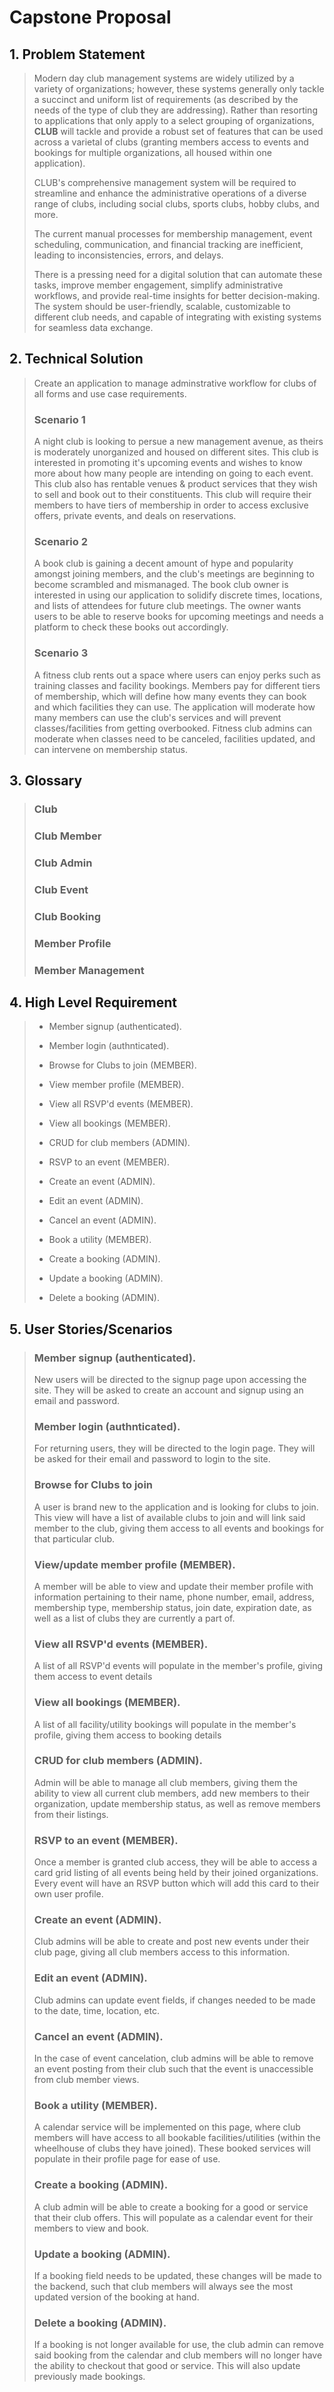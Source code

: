 # Capstone Proposal

## 1. Problem Statement

> Modern day club management systems are widely utilized by a variety of organizations; however, these systems generally only tackle a succinct and uniform list of requirements (as described by the needs of the type of club they are addressing). Rather than resorting to applications that only apply to a select grouping of organizations, **CLUB** will tackle and provide a robust set of features that can be used across a varietal of clubs (granting members access to events and bookings for multiple organizations, all housed within one application).
> 
> CLUB's comprehensive management system will be required to streamline and enhance the administrative operations of a diverse range of clubs, including social clubs, sports clubs, hobby clubs, and more.
>
> The current manual processes for membership management, event scheduling, communication, and financial tracking are inefficient, leading to inconsistencies, errors, and delays.
>
> There is a pressing need for a digital solution that can automate these tasks, improve member engagement, simplify administrative workflows, and provide real-time insights for better decision-making. The system should be user-friendly, scalable, customizable to different club needs, and capable of integrating with existing systems for seamless data exchange.

## 2. Technical Solution

> Create an application to manage adminstrative workflow for clubs of all forms and use case requirements.
> 
> ### Scenario 1
> A night club is looking to persue a new management avenue, as theirs is moderately unorganized and housed on different sites. This club is interested in promoting it's upcoming events and wishes to know more about how many people are intending on going to each event. This club also has rentable venues & product services that they wish to sell and book out to their constituents. This club will require their members to have tiers of membership in order to access exclusive offers, private events, and deals on reservations. 
> 
> ### Scenario 2
> A book club is gaining a decent amount of hype and popularity amongst joining members, and the club's meetings are beginning to become scrambled and mismanaged. The book club owner is interested in using our application to solidify discrete times, locations, and lists of attendees for future club meetings. The owner wants users to be able to reserve books for upcoming meetings and needs a platform to check these books out accordingly.
>
> ### Scenario 3
> A fitness club rents out a space where users can enjoy perks such as training classes and facility bookings. Members pay for different tiers of membership, which will define how many events they can book and which facilities they can use. The application will moderate how many members can use the club's services and will prevent classes/facilities from getting overbooked. Fitness club admins can moderate when classes need to be canceled, facilities updated, and can intervene on membership status.

## 3. Glossary

> ### Club
> ### Club Member
> ### Club Admin
> ### Club Event
> ### Club Booking
> ### Member Profile
> ### Member Management

## 4. High Level Requirement

> - Member signup (authenticated).
> - Member login (authnticated).
> - Browse for Clubs to join (MEMBER).
> - View member profile (MEMBER).
> - View all RSVP'd events (MEMBER).
> - View all bookings (MEMBER).
> - CRUD for club members (ADMIN).
> 
> - RSVP to an event (MEMBER).
> - Create an event (ADMIN).
> - Edit an event (ADMIN).
> - Cancel an event (ADMIN).
>
> - Book a utility (MEMBER).
> - Create a booking (ADMIN).
> - Update a booking (ADMIN).
> - Delete a booking (ADMIN).

## 5. User Stories/Scenarios

> ### Member signup (authenticated).
> New users will be directed to the signup page upon accessing the site. They will be asked to create an account and signup using an email and password.
> ### Member login (authnticated).
> For returning users, they will be directed to the login page. They will be asked for their email and password to login to the site.
> ### Browse for Clubs to join
> A user is brand new to the application and is looking for clubs to join. This view will have a list of available clubs to join and will link said member to the club, giving them access to all events and bookings for that particular club.
> ### View/update member profile (MEMBER).
> A member will be able to view and update their member profile with information pertaining to their name, phone number, email, address, membership type, membership status, join date, expiration date, as well as a list of clubs they are currently a part of.
> ### View all RSVP'd events (MEMBER).
> A list of all RSVP'd events will populate in the member's profile, giving them access to event details 
> ### View all bookings (MEMBER).
> A list of all facility/utility bookings will populate in the member's profile, giving them access to booking details
> ### CRUD for club members (ADMIN).
> Admin will be able to manage all club members, giving them the ability to view all current club members, add new members to their organization, update membership status, as well as remove members from their listings.
>
> ### RSVP to an event (MEMBER).
> Once a member is granted club access, they will be able to access a card grid listing of all events being held by their joined organizations. Every event will have an RSVP button which will add this card to their own user profile.
> ### Create an event (ADMIN).
> Club admins will be able to create and post new events under their club page, giving all club members access to this information.
> ### Edit an event (ADMIN).
> Club admins can update event fields, if changes needed to be made to the date, time, location, etc.
> ### Cancel an event (ADMIN).
> In the case of event cancelation, club admins will be able to remove an event posting from their club such that the event is unaccessible from club member views.
>
> ### Book a utility (MEMBER).
> A calendar service will be implemented on this page, where club members will have access to all bookable facilities/utilities (within the wheelhouse of clubs they have joined). These booked services will populate in their profile page for ease of use.
> ### Create a booking (ADMIN).
> A club admin will be able to create a booking for a good or service that their club offers. This will populate as a calendar event for their members to view and book.
> ### Update a booking (ADMIN).
> If a booking field needs to be updated, these changes will be made to the backend, such that club members will always see the most updated version of the booking at hand.
> ### Delete a booking (ADMIN).
> If a booking is not longer available for use, the club admin can remove said booking from the calendar and club members will no longer have the ability to checkout that good or service. This will also update previously made bookings.
